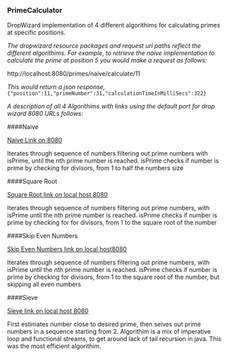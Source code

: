 ### PrimeCalculator

DropWizard implementation of 4 different algorithims for calculating primes at specific positions. 

*The dropwizard resource packages and request url paths reflect the different algorithims. For example, 
to retrieve the naive implementation to calculate the prime at position 5 you would make a request as follows:*

http://localhost:8080/primes/naive/calculate/11 

*This would return a json response,* `{"position":11,"primeNumber":31,"calculationTimeInMilliSecs":322} `

*A description of all 4 Algorithims with links using the default port for drop wizard 8080 URLs follows:*

####Naive

[Naive Link on 8080](http://localhost:8080/primes/naive/calculate/11)

Iterates through sequence of numbers filtering out prime numbers with isPrime, until the nth prime number is reached.
isPrime checks if number is prime by checking for divisors, from 1 to half the numbers size
 
####Square Root

[Square Root link on local host 8080](http://localhost:8080/primes/squareroot/calculate/11)

Iterates through sequence of numbers filtering out prime numbers, with isPrime until the nth prime number is reached. 
isPrime checks if number is prime by checking for for divisors, from 1 to the square root of the number

####Skip Even Numbers

[Skip Even Numbers link on local host8080](http://localhost:8080/primes/skipevennumbers/calculate/11)

Iterates through sequence of numbers filtering out prime numbers, with isPrime until the nth prime number is reached.
isPrime checks if number is prime by checking for divisors, from 1 to the square root of the number, but skipping all even numbers
 
####Sieve

[Sieve link on local host 8080](http://localhost:8080/primes/sieve/calculate/11)

First estimates number close to desired prime, then seives out prime numbers in a sequence starting from 2.
Algorithim is a mix of imperative loop and functional streams, to get around lack of tail recursion in java.
This was the most efficient algorithim.

